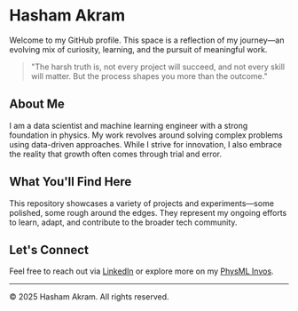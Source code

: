 

# Hasham Akram

Welcome to my GitHub profile. This space is a reflection of my journey—an evolving mix of curiosity, learning, and the pursuit of meaningful work.

> "The harsh truth is, not every project will succeed, and not every skill will matter. But the process shapes you more than the outcome."

## About Me

I am a data scientist and machine learning engineer with a strong foundation in physics. My work revolves around solving complex problems using data-driven approaches. While I strive for innovation, I also embrace the reality that growth often comes through trial and error.

## What You'll Find Here

This repository showcases a variety of projects and experiments—some polished, some rough around the edges. They represent my ongoing efforts to learn, adapt, and contribute to the broader tech community.

## Let's Connect

Feel free to reach out via [LinkedIn](#) or explore more on my [PhysML Invos](https://hashamakram18.github.io/Portfolio-Website/).

---

© 2025 Hasham Akram. All rights reserved.

